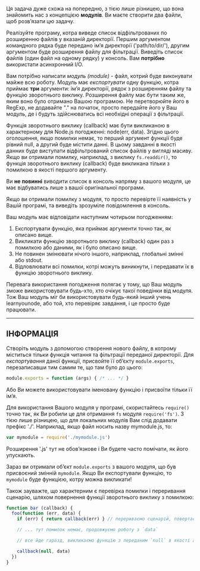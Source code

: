 Ця задача дуже схожа на попередню, з тією лише різницею, що вона знайомить нас з концепцією **модулів**. Ви маєте створити два файли, щоб розв’язати цю задачу.

Реалізуйте програму, котра виведе список відфільтрованих по розширенню файлів у вказаній директорії. Першим аргументом командного рядка буде передано ім’я директорії ('path/to/dir/'), другим аргументом буде розширення файлу для фільтрації. Виведіть список файлів (один файл на одному рядку) у консоль. Вам **потрібно** використати асинхронний I/O.

Вам потрібно написати *модуль (module)* - файл, котрий буде виконувати майже всю роботу. Модуль має *експортувати* одну функцію, котра приймає **три** аргументи: ім’я директорії, рядок з розширенням файлу та функцію зворотнього виклику. Розширення файлу має бути таким же, яким воно було отримано Вашою програмою. Не перетворюйте його в RegExp, не додавайте "." на початок, просто передайте його у Ваш модуль, де і будуть здійснюватись всі необхідні операції з фільтрації.

Функція зворотнього виклику (callback) має бути викликаною в характерному для Node.js погодженні: node(err, data). Згідно цього оголошення, якщо помилки немає, то перший аргумент функції буде рівний null, а другий буде містити данні. В цьому завданні в якості данних буде виступати відфільтрований список файлів у вигляді масиву. Якщо ви отримали помилку, наприклад, з виклику `fs.readdir()`, то функція зворотнього виклику (callback) буде викликана тільки з помилкою в якості першого аргументу.

Ви **не повинні** виводити список в консоль напряму з вашого модуля, це має відбуватись лише з вашої оригінальної програми.

Якщо ви отримали помилку з модуля, то просто перевірте її наявність у Вашій програмі, та виведіть зрозуміле повідомлення в консоль.

Ваш модуль має відповідати наступним чотирьом погодженням:

1. Експортувати функцію, яка приймає аргументи точно так, як описано вище.
2. Викликати функцію зворотнього виклику (callback) один раз з помилкою або даними, як і було описано вище.
3. Не повинен змінювати нічого іншого, наприклад, глобальні змінні або  stdout.
4. Відловлювати всі помилки, котрі можуть виникнути, і передавати їх в функцію зворотнього виклику.

Перевага використання погодження полягає у тому, що Ваш модуль зможе використовувати будь-хто, хто очікує такої поведінки від модуля. Тож Ваш модуль міг би використовувати будь-який інший учень learnyounode, або той, хто перевіряє завдання, і це просто буде працювати.

----------------------------------------------------------------------
## ІНФОРМАЦІЯ

Створіть модуль з допомогою створення нового файлу, в котрому міститься тільки функція читання та фільтрації переданої директорії. Для *експортування* даної функції, присвойте її об’єкту `module.exports`, перезаписавши тим самим те, що там було до цього:

```js
module.exports = function (args) { /* ... */ }
```

Або Ви можете використовувати іменовану функцію і присвоїти тільки її ім’я.

Для використання Вашого модуля у програмі, скористайтесь `require()` точно так, як Ви робили це для отримання `fs` модуля `require('fs')`. З тією лише різницею, що для локальних модулів Вам слід додавати префікс './'. Наприклад, якщо файл носить назву mymodule.js, то:

```js
var mymodule = require('./mymodule.js')
```

Розширення '.js' тут не обов’язкове і Ви будете часто помічати, як його упускають.

Зараз ви отримали об’єкт `module.exports` з вашого модуля, що був присвоєний змінній `mymodule`. Якщо Ви експортували функцію, то `mymodule` буде функцією, котру можна викликати!

Також зауважте, що характерним є перевірка помилки і переривання сценарію, шляхом повернення функції зворотнього виклику з помилкою:

```js
function bar (callback) {
  foo(function (err, data) {
    if (err) { return callback(err) } // перериваємо сценарій, повертаємо помилку

    // ... тут помилок немає, продовжуємо роботу з `data`

    // все йде гаразд, викликаємо функцію з переданим `null` в якості аргументу-помилки

    callback(null, data)
  })
}
```
